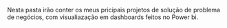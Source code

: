 Nesta pasta irão conter os meus pricipais projetos de solução de problema de negócios, com visualiazação em dashboards feitos no Power bi. 
